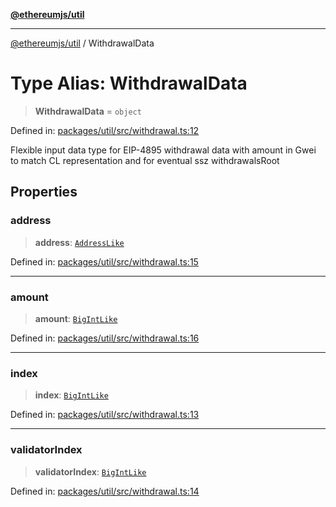 [**@ethereumjs/util**](../README.md)

***

[@ethereumjs/util](../README.md) / WithdrawalData

# Type Alias: WithdrawalData

> **WithdrawalData** = `object`

Defined in: [packages/util/src/withdrawal.ts:12](https://github.com/ethereumjs/ethereumjs-monorepo/blob/master/packages/util/src/withdrawal.ts#L12)

Flexible input data type for EIP-4895 withdrawal data with amount in Gwei to
match CL representation and for eventual ssz withdrawalsRoot

## Properties

### address

> **address**: [`AddressLike`](AddressLike.md)

Defined in: [packages/util/src/withdrawal.ts:15](https://github.com/ethereumjs/ethereumjs-monorepo/blob/master/packages/util/src/withdrawal.ts#L15)

***

### amount

> **amount**: [`BigIntLike`](BigIntLike.md)

Defined in: [packages/util/src/withdrawal.ts:16](https://github.com/ethereumjs/ethereumjs-monorepo/blob/master/packages/util/src/withdrawal.ts#L16)

***

### index

> **index**: [`BigIntLike`](BigIntLike.md)

Defined in: [packages/util/src/withdrawal.ts:13](https://github.com/ethereumjs/ethereumjs-monorepo/blob/master/packages/util/src/withdrawal.ts#L13)

***

### validatorIndex

> **validatorIndex**: [`BigIntLike`](BigIntLike.md)

Defined in: [packages/util/src/withdrawal.ts:14](https://github.com/ethereumjs/ethereumjs-monorepo/blob/master/packages/util/src/withdrawal.ts#L14)
